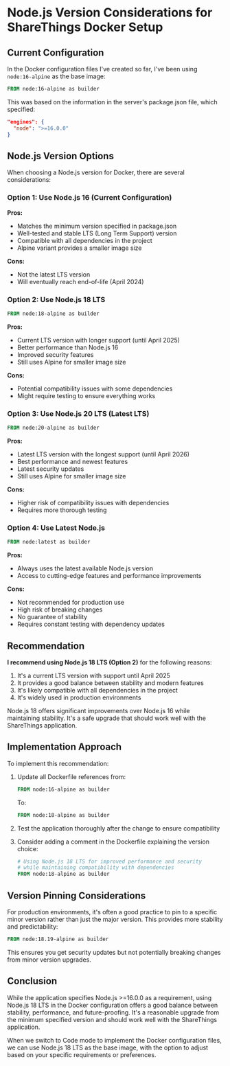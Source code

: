 # Node.js Version Considerations for ShareThings Docker Setup

## Current Configuration

In the Docker configuration files I've created so far, I've been using `node:16-alpine` as the base image:

```dockerfile
FROM node:16-alpine as builder
```

This was based on the information in the server's package.json file, which specified:

```json
"engines": {
  "node": ">=16.0.0"
}
```

## Node.js Version Options

When choosing a Node.js version for Docker, there are several considerations:

### Option 1: Use Node.js 16 (Current Configuration)

**Pros:**
- Matches the minimum version specified in package.json
- Well-tested and stable LTS (Long Term Support) version
- Compatible with all dependencies in the project
- Alpine variant provides a smaller image size

**Cons:**
- Not the latest LTS version
- Will eventually reach end-of-life (April 2024)

### Option 2: Use Node.js 18 LTS

```dockerfile
FROM node:18-alpine as builder
```

**Pros:**
- Current LTS version with longer support (until April 2025)
- Better performance than Node.js 16
- Improved security features
- Still uses Alpine for smaller image size

**Cons:**
- Potential compatibility issues with some dependencies
- Might require testing to ensure everything works

### Option 3: Use Node.js 20 LTS (Latest LTS)

```dockerfile
FROM node:20-alpine as builder
```

**Pros:**
- Latest LTS version with the longest support (until April 2026)
- Best performance and newest features
- Latest security updates
- Still uses Alpine for smaller image size

**Cons:**
- Higher risk of compatibility issues with dependencies
- Requires more thorough testing

### Option 4: Use Latest Node.js

```dockerfile
FROM node:latest as builder
```

**Pros:**
- Always uses the latest available Node.js version
- Access to cutting-edge features and performance improvements

**Cons:**
- Not recommended for production use
- High risk of breaking changes
- No guarantee of stability
- Requires constant testing with dependency updates

## Recommendation

**I recommend using Node.js 18 LTS (Option 2)** for the following reasons:

1. It's a current LTS version with support until April 2025
2. It provides a good balance between stability and modern features
3. It's likely compatible with all dependencies in the project
4. It's widely used in production environments

Node.js 18 offers significant improvements over Node.js 16 while maintaining stability. It's a safe upgrade that should work well with the ShareThings application.

## Implementation Approach

To implement this recommendation:

1. Update all Dockerfile references from:
   ```dockerfile
   FROM node:16-alpine as builder
   ```
   
   To:
   ```dockerfile
   FROM node:18-alpine as builder
   ```

2. Test the application thoroughly after the change to ensure compatibility

3. Consider adding a comment in the Dockerfile explaining the version choice:
   ```dockerfile
   # Using Node.js 18 LTS for improved performance and security
   # while maintaining compatibility with dependencies
   FROM node:18-alpine as builder
   ```

## Version Pinning Considerations

For production environments, it's often a good practice to pin to a specific minor version rather than just the major version. This provides more stability and predictability:

```dockerfile
FROM node:18.19-alpine as builder
```

This ensures you get security updates but not potentially breaking changes from minor version upgrades.

## Conclusion

While the application specifies Node.js >=16.0.0 as a requirement, using Node.js 18 LTS in the Docker configuration offers a good balance between stability, performance, and future-proofing. It's a reasonable upgrade from the minimum specified version and should work well with the ShareThings application.

When we switch to Code mode to implement the Docker configuration files, we can use Node.js 18 LTS as the base image, with the option to adjust based on your specific requirements or preferences.
